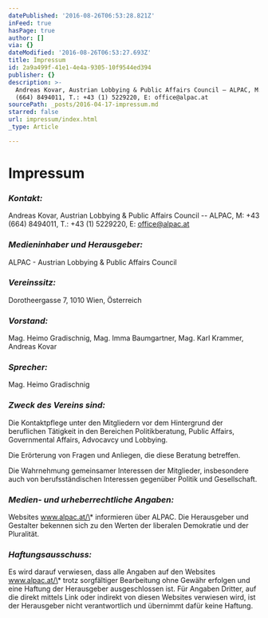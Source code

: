 ```yaml
---
datePublished: '2016-08-26T06:53:28.821Z'
inFeed: true
hasPage: true
author: []
via: {}
dateModified: '2016-08-26T06:53:27.693Z'
title: Impressum
id: 2a9a499f-41e1-4e4a-9305-10f9544ed394
publisher: {}
description: >-
  Andreas Kovar, Austrian Lobbying & Public Affairs Council – ALPAC, M: +43
  (664) 8494011, T.: +43 (1) 5229220, E: office@alpac.at
sourcePath: _posts/2016-04-17-impressum.md
starred: false
url: impressum/index.html
_type: Article

---
```

# Impressum

### _Kontakt:_

Andreas Kovar, Austrian Lobbying & Public Affairs Council -- ALPAC, M: +43 (664) 8494011, T.: +43 (1) 5229220, E: office@alpac.at

### _Medieninhaber und Herausgeber:_

ALPAC - Austrian Lobbying & Public Affairs Council

### _Vereinssitz:_

Dorotheergasse 7, 1010 Wien, Österreich

### _Vorstand:_

Mag. Heimo Gradischnig, Mag. Imma Baumgartner, Mag. Karl Krammer, Andreas Kovar

### _Sprecher:_

Mag. Heimo Gradischnig

### _Zweck des Vereins sind:_

Die Kontaktpflege unter den Mitgliedern vor dem Hintergrund der beruflichen Tätigkeit in den Bereichen Politikberatung, Public Affairs, Governmental Affairs, Advocavcy und Lobbying.

Die Erörterung von Fragen und Anliegen, die diese Beratung betreffen.

Die Wahrnehmung gemeinsamer Interessen der Mitglieder, insbesondere auch von berufsständischen Interessen gegenüber Politik und Gesellschaft.

### _Medien- und urheberrechtliche Angaben:_

Websites www.alpac.at/\* informieren über ALPAC. Die Herausgeber und Gestalter bekennen sich zu den Werten der liberalen Demokratie und der Pluralität.

### _Haftungsausschuss:_

Es wird darauf verwiesen, dass alle Angaben auf den Websites www.alpac.at/\* trotz sorgfältiger Bearbeitung ohne Gewähr erfolgen und eine Haftung der Herausgeber ausgeschlossen ist. Für Angaben Dritter, auf die direkt mittels Link oder indirekt von diesen Websites verwiesen wird, ist der Herausgeber nicht verantwortlich und übernimmt dafür keine Haftung.